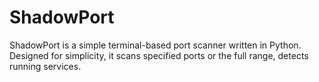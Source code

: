 # ShadowPort
ShadowPort is a simple terminal-based port scanner written in Python. Designed for simplicity, it scans specified ports or the full range, detects running services.
